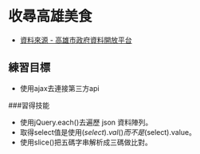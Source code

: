 # 收尋高雄美食

* <a href="http://data.kaohsiung.gov.tw/Opendata/index.aspx">資料來源 - 高雄市政府資料開放平台</a>
 
## 練習目標

* 使用ajax去連接第三方api

###習得技能

* 使用jQuery.each()去遍歷 json 資料陣列。
* 取得select值是使用$(select).val()而不是$(select).value。
* 使用slice()把五碼字串解析成三碼做比對。
